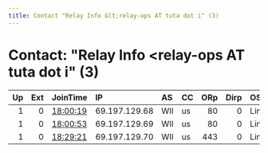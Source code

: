 ```yaml
---
title: Contact "Relay Info &lt;relay-ops AT tuta dot i" (3)
---
```


# Contact: "Relay Info &lt;relay-ops AT tuta dot i" (3)

|   Up |   Ext | JoinTime                                                                                              | IP            | AS   | CC   |   ORp |   Dirp | OS    | Version   | Nickname      |   eFamMembers |
|-----:|------:|:------------------------------------------------------------------------------------------------------|:--------------|:-----|:-----|------:|-------:|:------|:----------|:--------------|--------------:|
|    1 |     0 | [18:00:19](https://nusenu.github.io/OrNetStats/w/relay/32BD0808438C834790F10FD05383512E8FDDB530.html) | 69.197.129.68 | WII  | us   |    80 |      0 | Linux | 0.4.6.8   | jstark1809d01 |            12 |
|    1 |     0 | [18:00:53](https://nusenu.github.io/OrNetStats/w/relay/2E0EFDC2D5A8889306AF4255C6DA123DA793EF75.html) | 69.197.129.69 | WII  | us   |    80 |      0 | Linux | 0.4.6.8   | jstark1809d02 |            12 |
|    1 |     0 | [18:29:21](https://nusenu.github.io/OrNetStats/w/relay/669A23D60CAB3BD687B01B4A2D0415C71224F701.html) | 69.197.129.70 | WII  | us   |   443 |      0 | Linux | 0.4.6.8   | jstark1809d03 |            12 |
